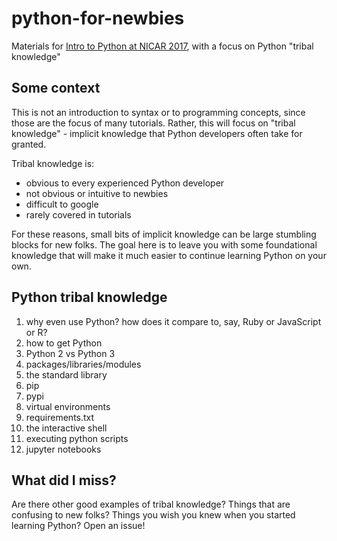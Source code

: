 # python-for-newbies
Materials for [Intro to Python at NICAR 2017](https://www.ire.org/events-and-training/event/2702/2938/), with a focus on Python "tribal knowledge"


## Some context
This is not an introduction to syntax or to programming concepts, since those are the focus of many tutorials. Rather, this will focus on "tribal knowledge" - implicit knowledge that Python developers often take for granted.

Tribal knowledge is:
- obvious to every experienced Python developer
- not obvious or intuitive to newbies
- difficult to google
- rarely covered in tutorials

For these reasons, small bits of implicit knowledge can be large stumbling blocks for new folks. The goal here is to leave you with some foundational knowledge that will make it much easier to continue learning Python on your own.

## Python tribal knowledge

1. why even use Python? how does it compare to, say, Ruby or JavaScript or R?
2. how to get Python
3. Python 2 vs Python 3
4. packages/libraries/modules
5. the standard library
6. pip
7. pypi
8. virtual environments
9. requirements.txt
10. the interactive shell
11. executing python scripts
12. jupyter notebooks

## What did I miss?
Are there other good examples of tribal knowledge? Things that are confusing to new folks? Things you wish you knew when you started learning Python? Open an issue!
